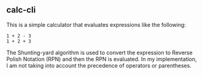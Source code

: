 ## calc-cli

This is a simple calculator that evaluates expressions like the following:

```
1 + 2 - 3
1 + 2 + 3
```

The Shunting-yard algorithm is used to convert the expression to Reverse Polish Notation (RPN) and then the RPN is evaluated. In my implementation, I am not taking into account the precedence of operators or parentheses.
